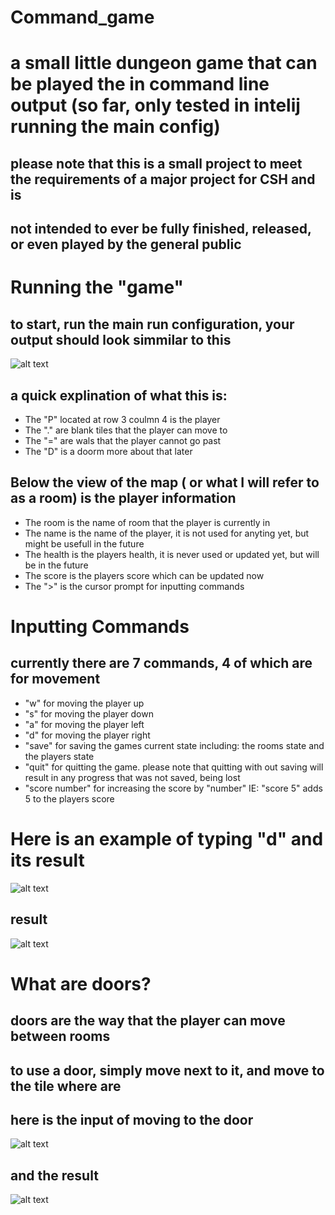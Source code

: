 # Command_game
# a small little dungeon game that can be played the in command line output (so far, only tested in intelij running the main config)
## please note that this is a small project to meet the requirements of a major project for CSH and is
## not intended to ever be fully finished, released, or even played by the general public


# Running the "game"
## to start, run the main run configuration, your output should look simmilar to this
![alt text](https://github.com/XanderLem/Command_game/blob/master/Images/Command_game_read_1.PNG)
## a quick explination of what this is:
* The "P" located at row 3 coulmn 4 is the player
* The "." are blank tiles that the player can move to
* The "=" are wals that the player cannot go past
* The "D" is a doorm more about that later
## Below the view of the map ( or what I will refer to as a room) is the player information
* The room is the name of room that the player is currently in
* The name is the name of the player, it is not used for anyting yet, but might be usefull in the future
* The health is the players health, it is never used or updated yet, but will be in the future
* The score is the players score which can be updated now 
* The ">" is the cursor prompt for inputting commands
# Inputting Commands
## currently there are 7 commands, 4 of which are for movement
* "w" for moving the player up
* "s" for moving the player down
* "a" for moving the player left
* "d" for moving the player right
* "save" for saving the games current state including: the rooms state and the players state
* "quit" for quitting the game. please note that quitting with out saving will result in any progress that was not saved, being lost
* "score number" for increasing the score by "number" IE: "score 5" adds 5 to the players score
# Here is an example of typing "d" and its result
![alt text](https://github.com/XanderLem/Command_game/blob/master/Images/Command_game_read_2.PNG)
## result
![alt text](https://github.com/XanderLem/Command_game/blob/master/Images/Command_game_read_3.PNG)
# What are doors?
## doors are the way that the player can move between rooms
## to use a door, simply move next to it, and move to the tile where are 
## here is the input  of moving to the door
![alt text](https://github.com/XanderLem/Command_game/blob/master/Images/Command_game_read_4.PNG)
## and the result
![alt text](https://github.com/XanderLem/Command_game/blob/master/Images/Command_game_read_5.PNG)
